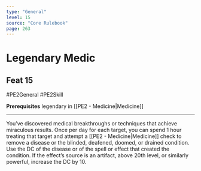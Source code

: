 ```yaml
---
type: "General"
level: 15
source: "Core Rulebook"
page: 263
---
```

# Legendary Medic
## Feat 15
#PE2General #PE2Skill 

**Prerequisites** legendary in [[PE2 - Medicine|Medicine]]

---
You’ve discovered medical breakthroughs or techniques that achieve miraculous results. Once per day for each target, you can spend 1 hour treating that target and attempt a [[PE2 - Medicine|Medicine]] check to remove a disease or the blinded, deafened, doomed, or drained condition. Use the DC of the disease or of the spell or effect that created the condition. If the effect’s source is an artifact, above 20th level, or similarly powerful, increase the DC by 10.